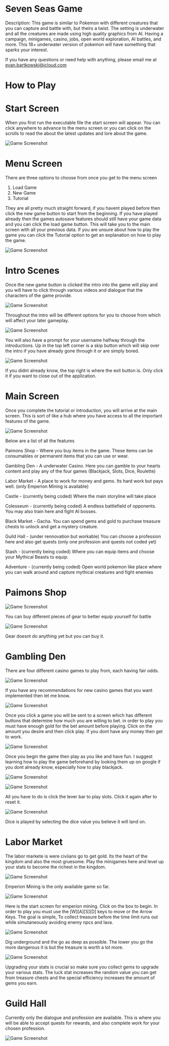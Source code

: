 # Seven Seas Game
Description: This game is similar to Pokemon with different creatures that you can capture and battle with, but theirs a twist. The setting is underwater and all the creatures are made using high quality graphics from AI. Having a campaign, minigames, casino, jobs, open world exploration, AI battles, and more. This 18+ underwater version of pokemon will have something that sparks your interest.

If you have any questions or need help with anything, please email me at evan.bartkowski@icloud.com

# How to Play



# Start Screen

When you first run the executable file the start screen will appear. You can click anywhere to advance to the menu screen or you can click on the scrolls to read the about the latest updates and lore about the game.

![Game Screenshot](readme_images/readme1.png)

# Menu Screen

There are three options to choose from once you get to the menu screen
1. Load Game
2. New Game
3. Tutorial

They are all pretty much straight forward, if you havent played before then click the new game button to start from the beginning. If you have played already then the games autosave features should still have your game data and you can click the load game button. This will take you to the main screen with all your previous data. If you are unsure about how to play the game you can click the Tutorial option to get an explanation on how to play the game.

![Game Screenshot](readme_images/readme2.png)

# Intro Scenes

Once the new game button is clicked the intro into the game will play and you will have to click through various videos and dialogue that the characters of the game provide.

![Game Screenshot](readme_images/readme3.png)

Throughout the intro will be different options for you to choose from which will affect your later gameplay. 

![Game Screenshot](readme_images/readme5.png)

You will also have a prompt for your username halfway through the introductions. Up in the top left corner is a skip button which will skip over the intro if you have already gone through it or are simply bored.

![Game Screenshot](readme_images/readme4.png)

If you didnt already know, the top right is where the exit button is. Only click it if you want to close out of the application.

# Main Screen

Once you complete the tutorial or introduction, you will arrive at the main screen. This is sort of like a hub where you have access to all the important features of the game. 

![Game Screenshot](readme_images/readme7.png)

Below are a list of all the features

Paimons Shop - Where you buy items in the game. These items can be consumables or permanent items that you can use or wear.

Gambling Den - A underwater Casino. Here you can gamble to your hearts content and play any of the four games (Blackjack, Slots, Dice, Roulette)

Labor Market - A place to work for money and gems. Its hard work but pays well. (only Emperion Mining is available)

Castle - (currently being coded) Where the main storyline will take place

Colesseum - (currently being coded) A endless battlefield of opponents. You may also train here and fight AI bosses.

Black Market - Gacha. You can spend gems and gold to purchase treasure chests to unlock and get a mystery creature.

Guild Hall - (under rennovation but workable) You can choose a profession here and also get quests (only one profession and quests not coded yet)

Stash - (currently being coded) Where you can equip items and choose your Mythical Beasts to equip.

Adventure - (currently being coded) Open world pokemon like place where you can walk around and capture mythical creatures and fight enemies

# Paimons Shop

![Game Screenshot](readme_images/readme8.png)

You can buy different pieces of gear to better equip yourself for battle

![Game Screenshot](readme_images/readme9.png)

Gear doesnt do anything yet but you can buy it.

# Gambling Den

There are four different casino games to play from, each having fair odds. 

![Game Screenshot](readme_images/readme10.png)

If you have any recommendations for new casino games that you want implemented then let me know.

![Game Screenshot](readme_images/readme11.png)

Once you click a game you will be sent to a screen which has different buttons that determine how much you are willing to bet. in order to play you must have enough gold for the bet amount before playing. Click on the amount you desire and then click play. If you dont have any money then get to work.

![Game Screenshot](readme_images/readme12.png)

Once you begin the game then play as you like and have fun. I suggest learning how to play the game beforehand by looking them up on google if you dont already know, especially how to play blackjack.

![Game Screenshot](readme_images/readme13.png)



![Game Screenshot](readme_images/readme14.png)

All you have to do is click the lever bar to play slots. Click it again after to reset it.

![Game Screenshot](readme_images/readme16.png)

Dice is played by selecting the dice value you believe it will land on.

# Labor Market

The labor markete is were civiians go to get gold. Its the heart of the kingdom and also the most gruesome. Play the minigames here and level up your stats to become the richest in the kingdom.

![Game Screenshot](readme_images/readme17.png)

Emperion Mining is the only available game so far.

![Game Screenshot](readme_images/readme19.png)

Here is the start screen for emperion mining. Click on the box to begin. In order to play you must use the [W][A][S][D] keys to move or the Arrow Keys. The goal is simple, To collect treasure before the time limit runs out while simutaneously avoiding enemy npcs and lava.

![Game Screenshot](readme_images/readme18.png)

Dig underground and the go as deep as possible. The lower you go the more dangerous it is but the treasure is worth a lot more.

![Game Screenshot](readme_images/readme20.png)

Upgrading your stats is crucial so make sure you collect gems to upgrade your various stats. The luck stat increases the random value you can get from treasure chests and the special efficiency increases the amount of gems you earn.

# Guild Hall

Currently only the dialogue and profession are available. This is where you will be able to accept quests for rewards, and also complete work for your chosen profession.

![Game Screenshot](readme_images/readme21.png)




